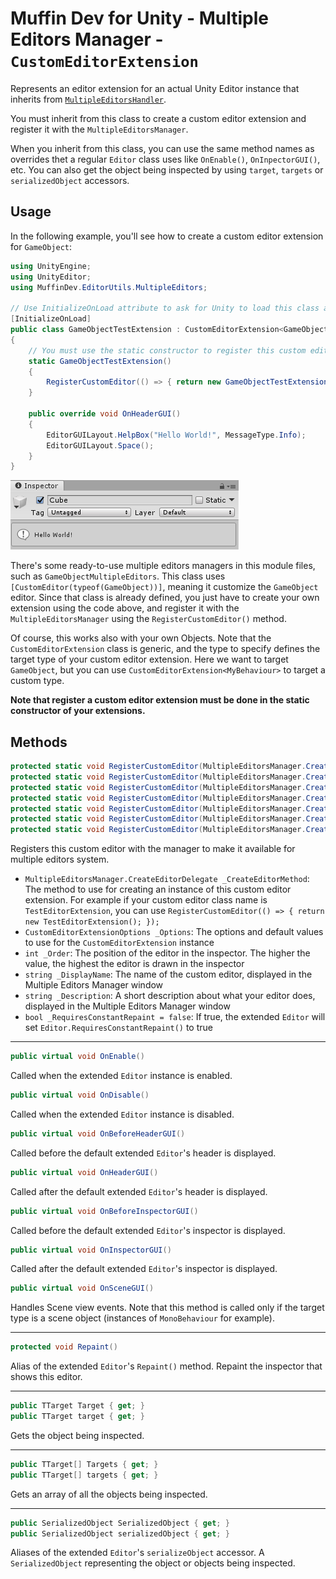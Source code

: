# Muffin Dev for Unity - Multiple Editors Manager - `CustomEditorExtension`

Represents an editor extension for an actual Unity Editor instance that inherits from [`MultipleEditorsHandler`](./multiple-editors-handler.md).

You must inherit from this class to create a custom editor extension and register it with the `MultipleEditorsManager`.

When you inherit from this class, you can use the same method names as overrides thet a regular `Editor` class uses like `OnEnable()`, `OnInpectorGUI()`, etc. You can also get the object being inspected by using `target`, `targets` or `serializedObject` accessors.

## Usage

In the following example, you'll see how to create a custom editor extension for `GameObject`:

```cs
using UnityEngine;
using UnityEditor;
using MuffinDev.EditorUtils.MultipleEditors;

// Use InitializeOnLoad attribute to ask for Unity to load this class after recompiling
[InitializeOnLoad]
public class GameObjectTestExtension : CustomEditorExtension<GameObject>
{
    // You must use the static constructor to register this custom editor extension
    static GameObjectTestExtension()
    {
        RegisterCustomEditor(() => { return new GameObjectTestExtension(); });
    }

    public override void OnHeaderGUI()
    {
        EditorGUILayout.HelpBox("Hello World!", MessageType.Info);
        EditorGUILayout.Space();
    }
}
```

![`CustomMultipleExtension` usage result](./Images/multiple-editors-manager-usage-gameobject.png)

There's some ready-to-use multiple editors managers in this module files, such as `GameObjectMultipleEditors`. This class uses `[CustomEditor(typeof(GameObject))]`, meaning it customize the `GameObject` editor. Since that class is already defined, you just have to create your own extension using the code above, and register it with the `MultipleEditorsManager` using the `RegisterCustomEditor()` method.

Of course, this works also with your own Objects. Note that the `CustomEditorExtension` class is generic, and the type to specify defines the target type of your custom editor extension. Here we want to target `GameObject`, but you can use `CustomEditorExtension<MyBehaviour>` to target a custom type.

**Note that register a custom editor extension must be done in the static constructor of your extensions.**

## Methods

```cs
protected static void RegisterCustomEditor(MultipleEditorsManager.CreateEditorDelegate _CreateEditorMethod);
protected static void RegisterCustomEditor(MultipleEditorsManager.CreateEditorDelegate _CreateEditorMethod, CustomEditorExtensionOptions _Options);
protected static void RegisterCustomEditor(MultipleEditorsManager.CreateEditorDelegate _CreateEditorMethod, int _Order, bool _RequiresConstantRepaint = false);
protected static void RegisterCustomEditor(MultipleEditorsManager.CreateEditorDelegate _CreateEditorMethod, int _Order, string _DisplayName, bool _RequiresConstantRepaint = false);
protected static void RegisterCustomEditor(MultipleEditorsManager.CreateEditorDelegate _CreateEditorMethod, int _Order, string _DisplayName, string _Description, bool _RequiresConstantRepaint = false);
protected static void RegisterCustomEditor(MultipleEditorsManager.CreateEditorDelegate _CreateEditorMethod, string _DisplayName, bool _RequiresConstantRepaint = false);
protected static void RegisterCustomEditor(MultipleEditorsManager.CreateEditorDelegate _CreateEditorMethod, string _DisplayName, string _Description, bool _RequiresConstantRepaint = false);
```

Registers this custom editor with the manager to make it available for multiple editors system.

- `MultipleEditorsManager.CreateEditorDelegate _CreateEditorMethod`: The method to use for creating an instance of this custom editor extension. For example if your custom editor class name is `TestEditorExtension`, you can use `RegisterCustomEditor(() => { return new TestEditorExtension(); });`
- `CustomEditorExtensionOptions _Options`: The options and default values to use for the `CustomEditorExtension` instance
- `int _Order`: The position of the editor in the inspector. The higher the value, the highest the editor is drawn in the inspector
- `string _DisplayName`: The name of the custom editor, displayed in the Multiple Editors Manager window
- `string _Description`: A short description about what your editor does, displayed in the Multiple Editors Manager window
- `bool _RequiresConstantRepaint = false`: If true, the extended `Editor` will set `Editor.RequiresConstantRepaint()` to true

---

```cs
public virtual void OnEnable()
```

Called when the extended `Editor` instance is enabled.

```cs
public virtual void OnDisable()
```

Called when the extended `Editor` instance is disabled.

```cs
public virtual void OnBeforeHeaderGUI()
```

Called before the default extended `Editor`'s header is displayed.

```cs
public virtual void OnHeaderGUI()
```

Called after the default extended `Editor`'s header is displayed.

```cs
public virtual void OnBeforeInspectorGUI()
```

Called before the default extended `Editor`'s inspector is displayed.

```cs
public virtual void OnInspectorGUI()
```

Called after the default extended `Editor`'s inspector is displayed.

```cs
public virtual void OnSceneGUI()
```

Handles Scene view events. Note that this method is called only if the target type is a scene object (instances of `MonoBehaviour` for example).

---

```cs
protected void Repaint()
```

Alias of the extended `Editor`'s `Repaint()` method. Repaint the inspector that shows this editor.

---

```cs
public TTarget Target { get; }
public TTarget target { get; }
```

Gets the object being inspected.

---

```cs
public TTarget[] Targets { get; }
public TTarget[] targets { get; }
```

Gets an array of all the objects being inspected.

---

```cs
public SerializedObject SerializedObject { get; }
public SerializedObject serializedObject { get; }
```

Aliases of the extended `Editor`'s `serializeObject` accessor. A `SerializedObject` representing the object or objects being inspected.